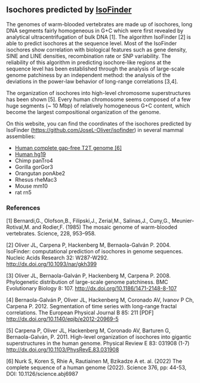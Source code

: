 ## Isochores predicted by <a href="https://github.com/JoseL-Oliver/isofinder" target="_blank" rel="noopener noreferrer">IsoFinder</a>


The genomes of warm-blooded vertebrates are made up of isochores, long DNA segments fairly homogeneous in G+C which were first revealed by analytical ultracentrifugation of bulk DNA [1]. The algorithm IsoFinder [2] is able to predict isochores at the sequence level. Most of the IsoFinder isochores show correlation with biological features such as gene density, SINE and LINE densities, recombination rate or SNP variability. The reliability of this algorithm in predicting isochore-like regions at the sequence level has been established through the analysis of large-scale genome patchiness by an independent method: the analysis of the deviations in the power-law behavior of long-range correlations [3,4].

The organization of isochores into high-level chromosome superstructures has been shown [5]. Every human chromosome seems composed of a few huge segments (~ 10 Mbp) of relatively homogeneous G+C content, which become the largest compositional organization of the genome.

On this website, you can find the coordinates of the isochores predicted by IsoFinder (https://github.com/JoseL-Oliver/isofinder) in several mammal assemblies:

 - [Human complete gap-free T2T genome [6]](https://github.com/JoseL-Oliver/isochores/tree/main/T2T-CHM13)
 - [Human hg19](https://genome.ucsc.edu/s/oliver/hg19)
 - Chimp panTro4
 - Gorilla gorGor3
 - Orangutan ponAbe2
 - Rhesus rheMac3
 - Mouse mm10
 - rat rn5 

### References

[1] Bernardi,G., Olofson,B., Filipski,J., Zerial,M., Salinas,J., Cuny,G., Meunier-Rotival,M. and Rodier,F. (1985) The mosaic genome of warm-blooded vertebrates. Science, 228, 953–958.

[2] Oliver JL, Carpena P, Hackenberg M, Bernaola-Galván P. 2004. IsoFinder: computational prediction of isochores in genome sequences. Nucleic Acids Research 32: W287-W292.
http://dx.doi.org/10.1093/nar/gkh399

[3] Oliver JL, Bernaola-Galván P, Hackenberg M, Carpena P. 2008. Phylogenetic distribution of large-scale genome patchiness. BMC Evolutionary Biology 8: 107.
http://dx.doi.org/10.1186/1471-2148-8-107

[4] Bernaola-Galván P, Oliver JL, Hackenberg M, Coronado AV, Ivanov P Ch, Carpena P. 2012. Segmentation of time series with long-range fractal correlations. The European Physical Journal B 85: 211 [PDF]
http://dx.doi.org/10.1140/epjb/e2012-20969-5

[5] Carpena P, Oliver JL, Hackenberg M, Coronado AV, Barturen G, Bernaola-Galván, P. 2011.
High-level organization of isochores into gigantic superstructures in the human genome. Physical Review E 83: 031908 (1-7)
http://dx.doi.org/10.1103/PhysRevE.83.031908

[6] Nurk S, Koren S, Rhie A, Rautiainen M, Bzikadze A et. al. (2022) The complete sequence of a human genome (2022). Science 376, pp: 44-53, DOI: 10.1126/science.abj6987
